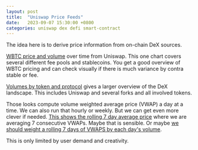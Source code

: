 ```yaml
---
layout: post
title:  "Uniswap Price Feeds"
date:   2023-09-07 15:30:00 +0800
categories: uniswap dex defi smart-contract
---
```


The idea here is to derive price information from on-chain DeX sources.

[WBTC price and volume](https://chainargosbi.cloud.looker.com/looks/274) over time from Uniswap.
This one chart covers several different fee pools and stablecoins.
You get a good overview of WBTC pricing and can check visually if there is much variance by
contra stable or fee.

[Volumes by token and protocol](https://chainargosbi.cloud.looker.com/looks/209) gives a larger
overview of the DeX landscape. This includes Uniswap and several forks and all involved tokens.

Those looks compute volume weighted average price (VWAP) a day at a time. We can also run that
hourly or weekly.
But we can get even more clever if needed.
[This shows the rolling 7 day average price](https://chainargosbi.cloud.looker.com/looks/281) where
we are averaging 7 consecutive VWAPs. Maybe that is sensible.
Or maybe [we should weight a rolling 7 days of VWAPS by each day's volume](https://chainargosbi.cloud.looker.com/looks/282).

This is only limited by user demand and creativity.